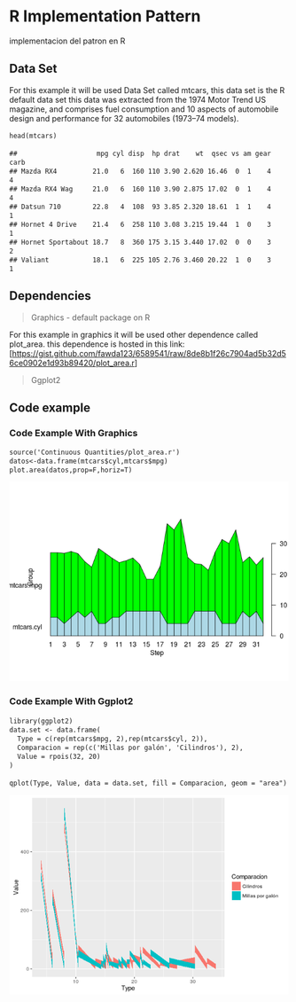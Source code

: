 R Implementation Pattern
========================

implementacion del patron en R

Data Set
--------

For this example it will be used Data Set called mtcars, this data set
is the R default data set this data was extracted from the 1974 Motor
Trend US magazine, and comprises fuel consumption and 10 aspects of
automobile design and performance for 32 automobiles (1973–74 models).

    head(mtcars)

    ##                    mpg cyl disp  hp drat    wt  qsec vs am gear carb
    ## Mazda RX4         21.0   6  160 110 3.90 2.620 16.46  0  1    4    4
    ## Mazda RX4 Wag     21.0   6  160 110 3.90 2.875 17.02  0  1    4    4
    ## Datsun 710        22.8   4  108  93 3.85 2.320 18.61  1  1    4    1
    ## Hornet 4 Drive    21.4   6  258 110 3.08 3.215 19.44  1  0    3    1
    ## Hornet Sportabout 18.7   8  360 175 3.15 3.440 17.02  0  0    3    2
    ## Valiant           18.1   6  225 105 2.76 3.460 20.22  1  0    3    1

Dependencies
------------

> Graphics - default package on R

For this example in graphics it will be used other dependence called
plot\_area. this dependence is hosted in this link:
\[<https://gist.github.com/fawda123/6589541/raw/8de8b1f26c7904ad5b32d56ce0902e1d93b89420/plot_area.r>\]

> Ggplot2

Code example
------------

### Code Example With Graphics

    source('Continuous Quantities/plot_area.r')
    datos<-data.frame(mtcars$cyl,mtcars$mpg)
    plot.area(datos,prop=F,horiz=T)

![](A23-Stacked_Area_Chart_files/figure-markdown_strict/unnamed-chunk-2-1.png)<!-- -->

### Code Example With Ggplot2

    library(ggplot2)
    data.set <- data.frame(
      Type = c(rep(mtcars$mpg, 2),rep(mtcars$cyl, 2)),
      Comparacion = rep(c('Millas por galón', 'Cilindros'), 2),
      Value = rpois(32, 20)
    )

    qplot(Type, Value, data = data.set, fill = Comparacion, geom = "area")

![](A23-Stacked_Area_Chart_files/figure-markdown_strict/unnamed-chunk-3-1.png)<!-- -->

